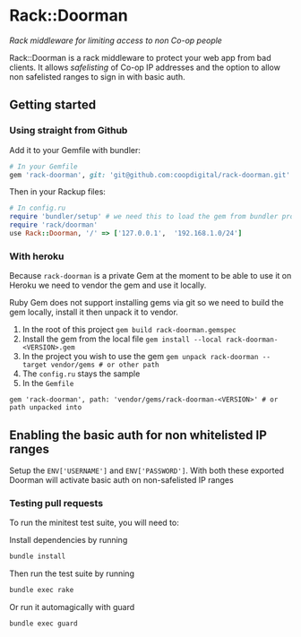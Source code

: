 # Rack::Doorman
*Rack middleware for limiting access to non Co-op people*

Rack::Doorman is a rack middleware to protect your web app from bad clients.
It allows *safelisting* of Co-op IP addresses and the option to allow non safelisted ranges to sign in with basic auth.

## Getting started

### Using straight from Github

Add it to your Gemfile with bundler:

```ruby
# In your Gemfile
gem 'rack-doorman', git: 'git@github.com:coopdigital/rack-doorman.git'
```

Then in your Rackup files:

```ruby
# In config.ru
require 'bundler/setup' # we need this to load the gem from bundler properly
require 'rack/doorman'
use Rack::Doorman, '/' => ['127.0.0.1',  '192.168.1.0/24']
```

### With heroku

Because `rack-doorman` is a private Gem at the moment to be able to use it on Heroku we need to vendor the gem and use it locally.

Ruby Gem does not support installing gems via git so we need to build the gem locally, install it then unpack it to vendor.

1. In the root of this project `gem build rack-doorman.gemspec`
2. Install the gem from the local file `gem install --local rack-doorman-<VERSION>.gem`
3. In the project you wish to use the gem `gem unpack rack-doorman --target vendor/gems # or other path`
4. The `config.ru` stays the sample
5. In the `Gemfile`
```
gem 'rack-doorman', path: 'vendor/gems/rack-doorman-<VERSION>' # or path unpacked into
```

## Enabling the basic auth for non whitelisted IP ranges

Setup the `ENV['USERNAME']` and `ENV['PASSWORD']`. With both these exported Doorman will activate basic auth on non-safelisted IP ranges

### Testing pull requests

To run the minitest test suite, you will need to:

Install dependencies by running
```sh
bundle install
```

Then run the test suite by running
```sh
bundle exec rake
```

Or run it automagically with guard
```sh
bundle exec guard
```
